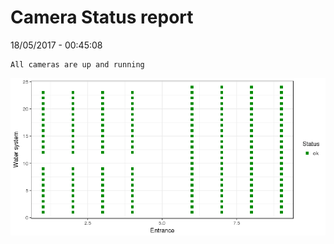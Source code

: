 Camera Status report
================
18/05/2017 - 00:45:08

    All cameras are up and running

![](camreport_files/figure-markdown_github/unnamed-chunk-2-1.png)

